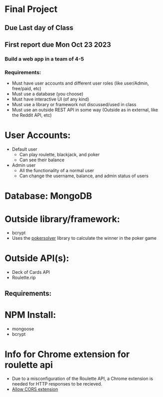 # Final Project

## Due Last day of Class
## First report due Mon Oct 23 2023

### Build a web app in a team of 4-5

### Requirements:
* Must have user accounts and different user roles (like user/Admin, free/paid, etc)
* Must use a database (you choose)
* Must have interactive UI (of any kind)
* Must use a library or framework not discussed/used in class
* Must use an outside REST API in some way (Outside as in external, like the Reddit API, etc)

# User Accounts:
* Default user
  * Can play roulette, blackjack, and poker
  * Can see their balance
* Admin user
  * All the functionality of a normal user
  * Can change the username, balance, and admin status of users

# Database: MongoDB

# Outside library/framework: 
* bcrypt
* Uses the [pokersolver](https://github.com/goldfire/pokersolver) library to calculate the winner in the poker game


# Outside API(s): 
* Deck of Cards API 
* Roulette.rip

## Requirements:

# NPM Install:
* mongoose
* bcrypt

# Info for Chrome extension for roulette api
* Due to a misconfiguration of the Roulette API, a Chrome extension is needed for HTTP responses to be recieved.
* [Allow CORS extension](https://chromewebstore.google.com/detail/allow-cors-access-control/lhobafahddgcelffkeicbaginigeejlf)